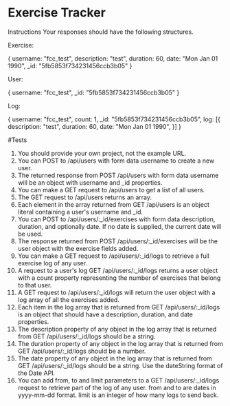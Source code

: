# Exercise Tracker
 

Instructions
Your responses should have the following structures.

Exercise:

{
  username: "fcc_test",
  description: "test",
  duration: 60,
  date: "Mon Jan 01 1990",
  _id: "5fb5853f734231456ccb3b05"
}

User:

{
  username: "fcc_test",
  _id: "5fb5853f734231456ccb3b05"
}

Log:

{
  username: "fcc_test",
  count: 1,
  _id: "5fb5853f734231456ccb3b05",
  log: [{
    description: "test",
    duration: 60,
    date: "Mon Jan 01 1990",
  }]
}

#Tests
1. You should provide your own project, not the example URL.
2. You can POST to /api/users with form data username to create a new user.
3. The returned response from POST /api/users with form data username will be an object with username and _id properties.
4. You can make a GET request to /api/users to get a list of all users.
5. The GET request to /api/users returns an array.
6. Each element in the array returned from GET /api/users is an object literal containing a user's username and _id.
7. You can POST to /api/users/:_id/exercises with form data description, duration, and optionally date. If no date is supplied, the current date will be used.
8. The response returned from POST /api/users/:_id/exercises will be the user object with the exercise fields added.
9. You can make a GET request to /api/users/:_id/logs to retrieve a full exercise log of any user.
10. A request to a user's log GET /api/users/:_id/logs returns a user object with a count property representing the number of exercises that belong to that user.
11. A GET request to /api/users/:_id/logs will return the user object with a log array of all the exercises added.
12. Each item in the log array that is returned from GET /api/users/:_id/logs is an object that should have a description, duration, and date properties.
13. The description property of any object in the log array that is returned from GET /api/users/:_id/logs should be a string.
14. The duration property of any object in the log array that is returned from GET /api/users/:_id/logs should be a number.
15. The date property of any object in the log array that is returned from GET /api/users/:_id/logs should be a string. Use the dateString format of the Date API.
16. You can add from, to and limit parameters to a GET /api/users/:_id/logs request to retrieve part of the log of any user. from and to are dates in yyyy-mm-dd format. limit is an integer of how many logs to send back.